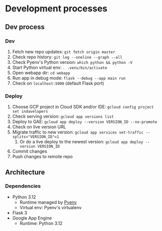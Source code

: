 # Development processes

## Dev process

### Dev

1. Fetch new repo updates: `git fetch origin master`
1. Check repo history: `git log --oneline --graph --all`
1. Check Pyenv's Python version: `which python && python -V`
1. Start Python virtual env: `. .venv/bin/activate`
1. Open webapp dir: `cd webapp`
1. Run app in debug mode: `flask --debug --app main run`
1. Check on `localhost:5000` (default Flask port)

### Deploy

1. Choose GCP project in Cloud SDK and/or IDE: `gcloud config project set indavelopers`
1. Check serving version: `gcloud app versions list`
1. Deploy to GAE: `gcloud app deploy --version VERSION_ID --no-promote`
1. Check on live version URL
1. Migrate traffic to new version: `gcloud app services set-traffic --splits="VERSION_ID"=1`
    1. Or do a live deploy to the newest version: `gcloud app deploy --version VERSION_ID`
1. Commit changes
1. Push changes to remote repo

## Architecture

### Dependencies

- Python 3.12
  - Runtime managed by [Pyenv](https://realpython.com/intro-to-pyenv)
  - Virtual env: Pyenv's virtualenv
- Flask 3
- Google App Engine
  - Runtime: Python 3.12
